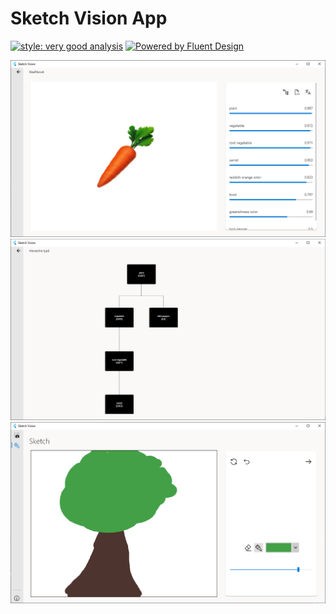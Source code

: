 # Sketch Vision App

[![style: very good analysis](https://img.shields.io/badge/style-very_good_analysis-B22C89.svg)](https://pub.dev/packages/very_good_analysis)
[![Powered by Fluent Design](https://img.shields.io/badge/fluent-design-blue?style=flat-square&color=7A7574&labelColor=0078D7)](https://pub.dev/packages/fluent_ui)

![preview](https://raw.githubusercontent.com/mzdm/sketch_vision/main/github_images/carrot_labeler.png)
![hierarchy](https://raw.githubusercontent.com/mzdm/sketch_vision/main/github_images/carrot_hierarchy.png)
![drawing](https://raw.githubusercontent.com/mzdm/sketch_vision/main/github_images/drawing.png)